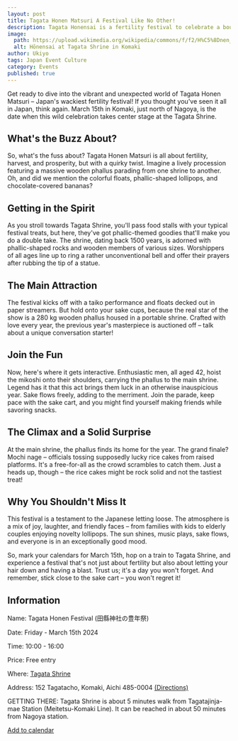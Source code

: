```yaml
---
layout: post
title: Tagata Honen Matsuri A Festival Like No Other!
description: Tagata Honensai is a fertility festival to celebrate a bountiful harvest, prosperity and all things fertility. It is held at Tagata Shrine every March 15th in the city of Komaki, just north of Nagoya, and can be considered one of Japan's many penis festivals.
image:
  path: https://upload.wikimedia.org/wikipedia/commons/f/f2/H%C5%8Dnen_Matsuri_2.JPG
  alt: Hōnensai at Tagata Shrine in Komaki
author: Ukiyo
tags: Japan Event Culture
category: Events
published: true
---
```


Get ready to dive into the vibrant and unexpected world of Tagata Honen Matsuri – Japan's wackiest fertility festival! If you thought you've seen it all in Japan, think again. March 15th in Komaki, just north of Nagoya, is the date when this wild celebration takes center stage at the Tagata Shrine.

## What's the Buzz About?

 So, what's the fuss about? Tagata Honen Matsuri is all about fertility, harvest, and prosperity, but with a quirky twist. Imagine a lively procession featuring a massive wooden phallus parading from one shrine to another. Oh, and did we mention the colorful floats, phallic-shaped lollipops, and chocolate-covered bananas?

## Getting in the Spirit

 As you stroll towards Tagata Shrine, you'll pass food stalls with your typical festival treats, but here, they've got phallic-themed goodies that'll make you do a double take. The shrine, dating back 1500 years, is adorned with phallic-shaped rocks and wooden members of various sizes. Worshippers of all ages line up to ring a rather unconventional bell and offer their prayers after rubbing the tip of a statue.

## The Main Attraction

 The festival kicks off with a taiko performance and floats decked out in paper streamers. But hold onto your sake cups, because the real star of the show is a 280 kg wooden phallus housed in a portable shrine. Crafted with love every year, the previous year's masterpiece is auctioned off – talk about a unique conversation starter!

## Join the Fun

 Now, here's where it gets interactive. Enthusiastic men, all aged 42, hoist the mikoshi onto their shoulders, carrying the phallus to the main shrine. Legend has it that this act brings them luck in an otherwise inauspicious year. Sake flows freely, adding to the merriment. Join the parade, keep pace with the sake cart, and you might find yourself making friends while savoring snacks.

## The Climax and a Solid Surprise

 At the main shrine, the phallus finds its home for the year. The grand finale? Mochi nage – officials tossing supposedly lucky rice cakes from raised platforms. It's a free-for-all as the crowd scrambles to catch them. Just a heads up, though – the rice cakes might be rock solid and not the tastiest treat!

## Why You Shouldn't Miss It

 This festival is a testament to the Japanese letting loose. The atmosphere is a mix of joy, laughter, and friendly faces – from families with kids to elderly couples enjoying novelty lollipops. The sun shines, music plays, sake flows, and everyone is in an exceptionally good mood.

So, mark your calendars for March 15th, hop on a train to Tagata Shrine, and experience a festival that's not just about fertility but also about letting your hair down and having a blast. Trust us; it's a day you won't forget. And remember, stick close to the sake cart – you won't regret it!

## Information

  Name: Tagata Honen Festival (田縣神社の豊年祭)

  Date: Friday - March 15th 2024
  
  Time: 10:00 - 16:00
  
  Price: Free entry
  
  Where: [Tagata Shrine](www.tagatajinja.com)
  
  Address: 152 Tagatacho, Komaki, Aichi 485-0004 [(Directions)](https://google.com/maps?daddr=35.315834307525,136.94142043591&dirflg=r)
  
  GETTING THERE: Tagata Shrine is about 5 minutes walk from Tagatajinja-mae Station (Meitetsu-Komaki Line). It can be reached in about 50 minutes from Nagoya station.

  [Add to calendar](https://calendar.google.com/calendar/render?action=TEMPLATE&dates=20240315T010000Z/20240315T070000Z&text=Tagata+Honen+Matsuri&details=Join+Ukiyo+Server%21%0Ahttps%3A%2F%2Fdiscord.gg%2Fukiyo-fu-shi-937243464079400990&location=Tagata+Shrine)
